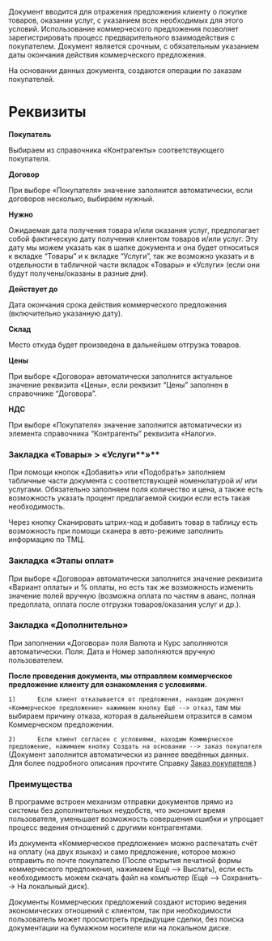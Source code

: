 Документ вводится для отражения предложения клиенту о  покупке  товаров, оказании услуг, с указанием всех необходимых для этого условий. Использование  коммерческого предложения позволяет зарегистрировать процесс предварительного взаимодействия с покупателем. Документ является срочным, с обязательным указанием даты окончания действия коммерческого предложения.

На основании данных документа, создаются операции по заказам покупателей.

# Реквизиты

**Покупатель**

Выбираем из справочника  «Контрагенты» соответствующего покупателя.

**Договор**

При выборе «Покупателя» значение заполнится автоматически, если договоров несколько, выбираем нужный.

**Нужно**

Ожидаемая дата получения товара и/или оказания услуг, предполагает собой фактическую дату получения клиентом товаров и/или услуг. Эту дату  мы можем указать как в шапке документа и она будет относиться к вкладке “Товары” и к вкладке “Услуги”, так же возможно указать и в отдельности в табличной части вкладок  «Товары» и «Услуги» (если они будут получены/оказаны в разные дни).

**Действует до**

Дата окончания срока действия коммерческого предложения (включительно указанную дату).

**Склад**

Место откуда будет произведена в дальнейшем  отгрузка товаров.

**Цены**

При выборе «Договора» автоматически заполнится актуальное значение реквизита «Цены», если реквизит “Цены” заполнен в справочнике “Договора”.

**НДС**

При выборе «Покупателя» значение заполнится автоматически из элемента справочника “Контрагенты” реквизита «Налоги».

### Закладка «Товары» > «Услуги**»**

При помощи кнопок  «Добавить» или «Подобрать» заполняем табличные части документа с соответствующей номенклатурой и/ или услугами. Обязательно заполняем поля количество и цена, а также есть возможность указать процент предлагаемой скидки если есть такая необходимость.

Через кнопку Сканировать штрих-код и добавить товар в таблицу есть возможность при помощи сканера в авто-режиме заполнить информацию по ТМЦ. 

### Закладка  «Этапы оплат»

При выборе «Договора» автоматически заполнится значение реквизита «Вариант оплаты» и % оплаты, но есть так же возможность изменить значение полей вручную  (возможна оплата по частям  в аванс,  полная предоплата, оплата после отгрузки товаров/оказания услуг и др.).

### Закладка «Дополнительно»

При заполнении «Договора» поля Валюта и Курс заполняются автоматически. Поля: Дата и Номер заполняются вручную пользователем.

**После проведения документа, мы отправляем коммерческое предложение клиенту для ознакомления с условиями.**

`1)      Если клиент отказывается от предложения, находим документ «Коммерческое предложение» нажимаем кнопку Ещё ­­--> отказ`, там мы выбираем причину отказа, которая в дальнейшем отразится в  самом Коммерческом предложении.

`2)      Если клиент согласен с условиями, находим Коммерческое предложение, нажимаем кнопку Создать на основании --> заказ покупателя` (Документ  заполнится автоматически из раннее введённых данных. Для более подробного описания прочтите Справку  [Заказ покупателя](/d/SalesOrder).)

### Преимущества

В программе встроен механизм отправки документов прямо из системы без дополнительных неудобств, что экономит время пользователя, уменьшает возможность совершения  ошибки и упрощает процесс ведения отношений с другими контрагентами.

Из документа  «Коммерческое предложение»  можно распечатать счёт на оплату  (на двух языках) и само предложение, которое можно отправить  по почте покупателю (После открытия печатной формы коммерческого предложения, нажимаем  Ещё --> Выслать),  если есть необходимость  можем скачать файл на компьютер (Ещё --> Сохранить-->  На локальный диск).

Документы Коммерческих предложений создают историю ведения экономических отношений с клиентом, так при необходимости пользователь может просмотреть предыдущие сделки, без поиска документации на бумажном носителе или на локальном диске.
